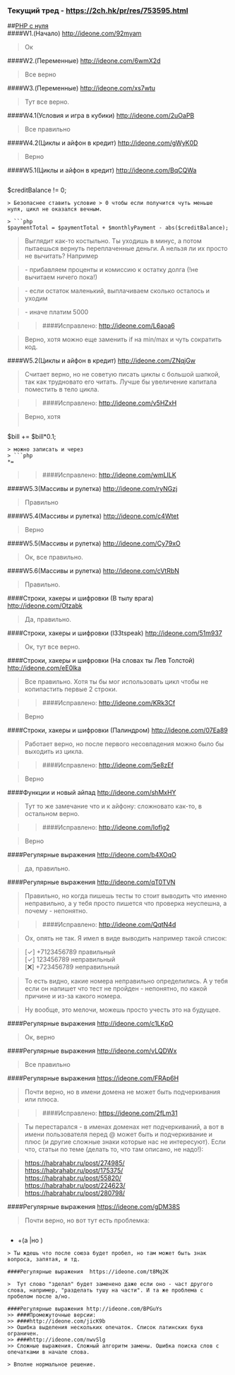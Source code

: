 ### Текущий тред - https://2ch.hk/pr/res/753595.html
##<a href="http://archive-ipq-co.narod.ru">PHP с нуля</a>  
####W1.(Начало) http://ideone.com/92myam

> Ок

####W2.(Переменные) http://ideone.com/6wmX2d
 
> Все верно

####W3.(Переменные) http://ideone.com/xs7wtu
 
> Тут все верно.

####W4.1(Условия и игра в кубики) http://ideone.com/2uOaPB
 
> Все правильно

####W4.2(Циклы и айфон в кредит) http://ideone.com/gWyK0D
 
> Верно

####W5.1(Циклы и айфон в кредит) http://ideone.com/BqCQWa

> ```php 
$creditBalance != 0;
```
> Безопаснее ставить условие > 0 чтобы если получится чуть меньше нуля, цикл не оказался вечным.

> ```php 
$paymentTotal = $paymentTotal + $monthlyPayment - abs($creditBalance);
```
> Выглядит как-то костыльно. Ты уходишь в минус, а потом пытаешься вернуть переплаченные деньги. А нельзя ли их просто не вычитать? Например 

> \- прибавляем проценты и комиссию к остатку долга (!не вычитаем ничего пока!) 

> \- если остаток маленький, выплачиваем сколько осталось и уходим 

> \- иначе платим 5000

>> ####Исправлено: http://ideone.com/L6aoa6

> Верно, хотя можно еще заменить if на min/max и чуть сократить код. 

####W5.2(Циклы и айфон в кредит) http://ideone.com/ZNqjGw

> Считает верно, но не советую писать циклы с большой шапкой, так как трудновато его читать. Лучше бы увеличение капитала поместить в тело цикла.

>> ####Исправлено: http://ideone.com/v5HZxH

> Верно, хотя 
> ```php 
$bill += $bill*0.1; 
``` 
> можно записать и через 
> ```php
*=
```
>> ####Исправлено: http://ideone.com/wmLILK

####W5.3(Массивы и рулетка) http://ideone.com/ryNGzj

> Правильно

####W5.4(Массивы и рулетка) http://ideone.com/c4Wtet

> Верно

####W5.5(Массивы и рулетка) http://ideone.com/Cy79xO

> Ок, все правильно. 

####W5.6(Массивы и рулетка) http://ideone.com/cVtRbN

> Правильно.

####Строки, хакеры и шифровки (В тылу врага) http://ideone.com/Otzabk

> Да, правильно.

####Строки, хакеры и шифровки (l33tspeak) http://ideone.com/51m937 

> Ок, тут все верно.

####Строки, хакеры и шифровки (На словах ты Лев Толстой) http://ideone.com/eE0lka

> Все правильно. Хотя ты бы мог использовать цикл чтобы не копипастить первые 2 строки.

>> ####Исправлено: http://ideone.com/KRk3Cf

> Верно

####Строки, хакеры и шифровки (Палиндром) http://ideone.com/07Ea89

> Работает верно, но после первого несовпадения можно было бы выходить из цикла.

>> ####Исправлено: http://ideone.com/5e8zEf

> Верно

####Функции и новый айпад http://ideone.com/shMxHY

> Тут то же замечание что и к айфону: сложновато как-то, в остальном верно.

>> ####Исправлено: http://ideone.com/Ioflg2

> Верно

####Регулярные выражения http://ideone.com/b4XOqO

> да, правильно.

####Регулярные выражения http://ideone.com/qT0TVN

> Правильно, но когда пишешь тесты то стоит выводить что именно неправильно, а у тебя просто пишется что проверка неуспешна, а почему - непонятно.

>> ####Исправлено: http://ideone.com/QqtN4d

> Ох, опять не так. Я имел в виде выводить например такой список: 

> [✓] +7123456789 правильный  
> [✓] 123456789 неправильный  
> [❌] +723456789 неправильный  

> То есть видно, какие номера неправильно определились. А у тебя если он напишет что тест не пройден - непонятно, по какой причине и из-за какого номера. 

> Ну вообще, это мелочи, можешь просто учесть это на будущее.

####Регулярные выражения  http://ideone.com/c1LKpO

> Ок, верно

####Регулярные выражения  http://ideone.com/vLQDWx

> Все правильно

####Регулярные выражения  https://ideone.com/FRAp6H

> Почти верно, но в имени домена не может быть подчеркивания или плюса.

>> ####Исправлено: https://ideone.com/2fLm31

> Ты перестарался - в именах доменах нет подчеркиваний, а вот в имени пользователя перед @ может быть и подчеркивание и плюс (и другие сложные знаки которые нас не интересуют). Если что, статьи по теме (делать то, что там описано, не надо!):

>  https://habrahabr.ru/post/274985/   
>  https://habrahabr.ru/post/175375/   
>  https://habrahabr.ru/post/55820/   
>  https://habrahabr.ru/post/224623/   
>  https://habrahabr.ru/post/280798/

####Регулярные выражения  https://ideone.com/gDM38S

> Почти верно, но вот тут есть проблемка: 

> ```php
* +(a |но )
```
> Ты ждешь что после союза будет пробел, но там может быть знак вопроса, запятая, и тд. 

####Регулярные выражения  https://ideone.com/t8Mq2K

>  Тут слово "зделал" будет заменено даже если оно - част другого слова, например, "разделать тушу на части". И та же проблема с пробелом после а/но.

####Регулярные выражения http://ideone.com/BPGuYs
>> ####Промежуточные версии: 
>> ####http://ideone.com/jicK9b
>> Ошибка выделения нескольких опечаток. Список латинских букв ограничен.
>> ####http://ideone.com/nwvSlg
>> Сложные выражения. Сложный алгоритм замены. Ошибка поиска слов с опечатками в начале слова.

> Вполне нормальное решение. 
